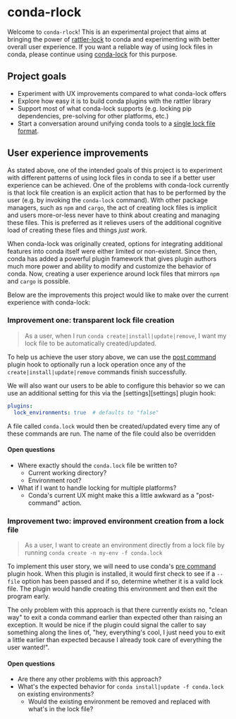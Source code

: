# conda-rlock

Welcome to `conda-rlock`! This is an experimental project that aims at bringing
the power of [rattler-lock](https://github.com/conda/rattler) to conda and experimenting
with better overall user experience. If you want a reliable way of using lock files in
conda, please continue using [conda-lock][conda-lock] for this purpose.

## Project goals

- Experiment with UX improvements compared to what conda-lock offers
- Explore how easy it is to build conda plugins with the rattler library
- Support most of what conda-lock supports (e.g. locking pip dependencies,
  pre-solving for other platforms, etc.)
- Start a conversation around unifying conda tools to a [single lock file format][cep-issue-107].

## User experience improvements

As stated above, one of the intended goals of this project is to experiment with different
patterns of using lock files in conda to see if a better user experience can be achieved.
One of the problems with conda-lock currently is that lock file creation is an explicit
action that has to be performed by the user (e.g. by invoking the `conda-lock` command).
With other package managers, such as `npm` and `cargo`, the act of creating lock files
is implicit and users more-or-less never have to think about creating and managing these
files. This is preferred as it relieves users of the additional cognitive load of creating
these files and things _just work_.

When conda-lock was originally created, options for integrating additional features into
conda itself were either limited or non-existent. Since then, conda has added a powerful
plugin framework that gives plugin authors much more power and ability to modify and customize
the behavior of conda. Now, creating a user experience around lock files that mirrors `npm`
and `cargo` is possible.

Below are the improvements this project would like to make over the current experience with
conda-lock:

### Improvement one: transparent lock file creation

> As a user, when I run `conda create|install|update|remove`, I want my lock file to be automatically
> created/updated.

To help us achieve the user story above, we can use the [post command][post-command] plugin hook to
optionally run a lock operation once any of the `create|install|update|remove` commands finish successfully.

We will also want our users to be able to configure this behavior so we can use an additional setting
for this via the [settings][settings] plugin hook:

```yaml
plugins:
  lock_environments: true  # defaults to "false"
```

A file called `conda.lock` would then be created/updated every time any of these commands are run. The
name of the file could also be overridden

#### Open questions

- Where exactly should the `conda.lock` file be written to?
  - Current working directory?
  - Environment root?
- What if I want to handle locking for multiple platforms?
  - Conda's current UX might make this a little awkward as a "post-command" action.

### Improvement two: improved environment creation from a lock file

> As a user, I want to create an environment directly from a lock file by running
> `conda create -n my-env -f conda.lock`

To implement this user story, we will need to use conda's [pre command][pre-command] plugin hook. When this
plugin is installed, it would first check to see if a `--file` option has been passed and if so, determine
whether it is a valid lock file. The plugin would handle creating this environment and then exit the program
early.

The only problem with this approach is that there currently exists no, "clean way" to exit a conda command
earlier than expected other than raising an exception. It would be nice if the plugin could signal the caller
to say something along the lines of, "hey, everything's cool, I just need you to exit a little earlier than
expected because I already took care of everything the user wanted!".

#### Open questions

- Are there any other problems with this approach?
- What's the expected behavior for `conda install|update -f conda.lock` on existing environments?
  - Would the existing environment be removed and replaced with what's in the lock file?

[conda-lock]: https://github.com/conda/conda-lock
[cep-issue-107]: https://github.com/conda/ceps/issues/107
[post-command]: https://docs.conda.io/projects/conda/en/stable/dev-guide/plugins/post_commands.html
[pre-command]: https://docs.conda.io/projects/conda/en/stable/dev-guide/plugins/pre_commands.html
